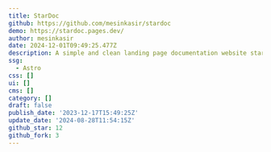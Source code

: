 ```yaml
---
title: StarDoc
github: https://github.com/mesinkasir/stardoc
demo: https://stardoc.pages.dev/
author: mesinkasir
date: 2024-12-01T09:49:25.477Z
description: A simple and clean landing page documentation website starlight.
ssg:
  - Astro
css: []
ui: []
cms: []
category: []
draft: false
publish_date: '2023-12-17T15:49:25Z'
update_date: '2024-08-28T11:54:15Z'
github_star: 12
github_fork: 3
---
```

